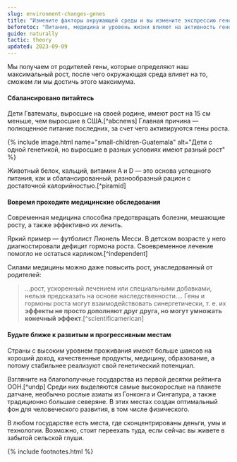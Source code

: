 ```yaml
---
slug: environment-changes-genes
title: "Измените факторы окружающей среды и вы измените экспрессию генов"
beforetoc: "Питание, медицина и уровень жизни влияют на активность генов."
guide: naturally
tactic: theory
updated: 2023-09-09
---
```

Мы получаем от родителей гены, которые определяют наш максимальный рост, после чего окружающая среда влияет на то, сможем ли мы достичь этого максимума.

#### Cбалансировано питайтесь
Дети Гватемалы, выросшие на своей родине, имеют рост на 15 см меньше, чем выросшие в США.[^abcnews] Главная причина — полноценное питание последних, за счет чего активируются гены роста.

{% include image.html name="small-children-Guatemala" alt="Дети с одной генетикой, но выросшие в разных условиях имеют разный рост" %}

Животный белок, кальций, витамин А и D — это основа успешного питания, как и сбалансированный, разнообразный рацион с достаточной калорийностью.[^piramid]

#### Вовремя проходите медицинские обследования
Современная медицина способна предотвращать болезни, мешающие росту, а также эффективно их лечить.

Яркий пример — футболист Лионель Месси. В детском возрасте у него диагностировали дефицит гормона роста. Своевременное лечение помогло не остаться карликом.[^independent]

Силами медицины можно даже повысить рост, унаследованный от родителей:
> ...рост, ускоренный лечением или специальными добавками, нельзя предсказать на основе наследственности.... Гены и гормоны роста могут взаимодействовать синергетически, т. е. их **эффекты не просто дополняют друг друга, но могут умножать конечный эффект**.[^scientificamerican]

#### Будьте ближе к развитым и прогрессивным местам
Страны с высоким уровнем проживания имеют больше шансов на хороший доход, качественные продукты, медицину, образование, а потому стабильнее реализуют свой генетический потенциал.

Взгляните на благополучные государства из первой десятки рейтинга ООН.[^undp] Среди них выделяются самые высокорослые на планете датчане, необычно рослые азиаты из Гонконга и Сингапура, а также традиционно большие северяне. В этих местах создан оптимальный фон для человеческого развития, в том числе физического.

В любом государстве есть места, где сконцентрированы деньги, умы и технологии. Возможно, стоит переехать туда, если сейчас вы живете в забытой сельской глуши.

{% include footnotes.html %}
